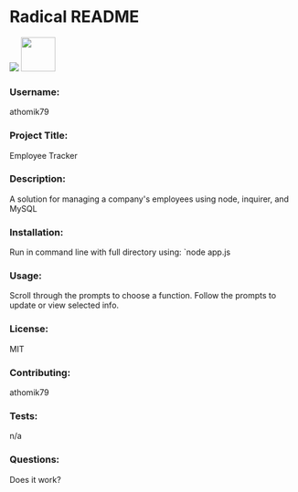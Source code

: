 # Radical README

<img src="https://img.shields.io/badge/License-MIT-yellow.svg">

<img src="https://avatars.githubusercontent.com/u/55367871?" height="60px" width="60px">

### Username:

athomik79

### Project Title:

Employee Tracker

### Description:

A solution for managing a company's employees using node, inquirer, and MySQL

### Installation:

Run in command line with full directory using: `node app.js

### Usage:

Scroll through the prompts to choose a function. Follow the prompts to update or view selected info.

### License:

MIT

### Contributing:

athomik79

### Tests:

n/a

### Questions:

Does it work?

